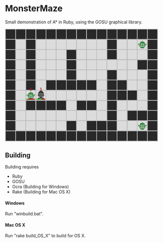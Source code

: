 # MonsterMaze

Small demonstration of A* in Ruby, using the GOSU graphical library.


![Screenshot](https://github.com/Martoko/MonsterMaze/blob/master/screenshots/main_screenshot.png)


## Building

Building requires
 - Ruby
 - GOSU
 - Ocra (Building for Windows)
 - Rake (Building for Mac OS X)

#### Windows

Run "winbuild.bat".

#### Mac OS X

Run "rake build_OS_X" to build for OS X.
